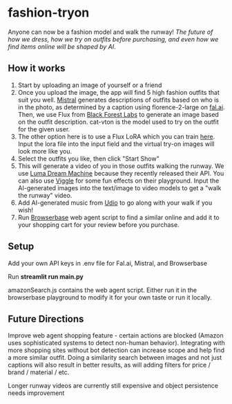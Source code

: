 # fashion-tryon

Anyone can now be a fashion model and walk the runway! *The future of how we dress, how we try on outfits before purchasing, and even how we find items online will be shaped by AI*.

## How it works

1. Start by uploading an image of yourself or a friend
2. Once you upload the image, the app will find 5 high fashion outfits that suit you well. [Mistral](https://mistral.ai/) generates descriptions of outfits based on who is in the photo, as determined by a caption using florence-2-large on [fal.ai](fal.ai). Then, we use Flux from [Black Forest Labs](https://blackforestlabs.ai/) to generate an image based on the outfit description. cat-vton is the model used to try on the outfit for the given user.
3. The other option here is to use a Flux LoRA which you can train [here](https://fal.ai/models/fal-ai/flux-lora-general-training/playground). Input the lora file into the input field and the virtual try-on images will look more like you.
4. Select the outfits you like, then click "Start Show"
5. This will generate a video of you in those outfits walking the runway. We use [Luma Dream Machine](https://lumalabs.ai/dream-machine) because they recently released their API. You can also use [Viggle](https://viggle.ai/home) for some fun effects on their playground. Input the AI-generated images into the text/image to video models to get a "walk the runway" video. 
6. Add AI-generated music from [Udio](https://www.udio.com/home) to go along with your walk if you wish!
7. Run [Browserbase](https://www.browserbase.com/) web agent script to find a similar online and add it to your shopping cart for your review before you purchase.

## Setup

Add your own API keys in .env file for Fal.ai, Mistral, and Browserbase

Run **streamlit run main.py**

amazonSearch.js contains the web agent script. Either run it in the browserbase playground to modify it for your own taste or run it locally.

## Future Directions

Improve web agent shopping feature - certain actions are blocked (Amazon uses sophisticated systems to detect non-human behavior). Integrating with more shopping sites without bot detection can increase scope and help find a more similar outfit. Doing a similarity search between images and not just captions will also result in better results, as will adding filters for price / brand / material / etc. 

Longer runway videos are currently still expensive and object persistence needs improvement
